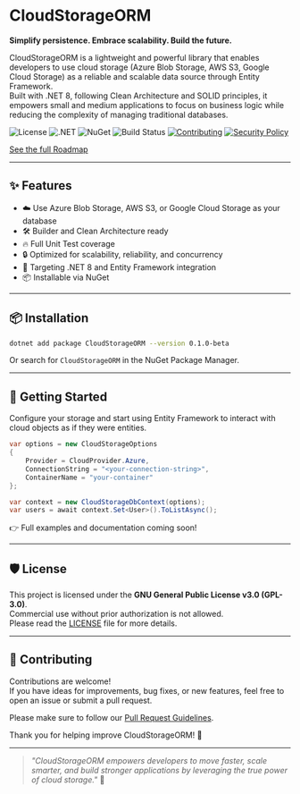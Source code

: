 # CloudStorageORM

**Simplify persistence. Embrace scalability. Build the future.**

CloudStorageORM is a lightweight and powerful library that enables developers to use cloud storage (Azure Blob Storage, AWS S3, Google Cloud Storage) as a reliable and scalable data source through Entity Framework.  
Built with .NET 8, following Clean Architecture and SOLID principles, it empowers small and medium applications to focus on business logic while reducing the complexity of managing traditional databases.

![License](https://img.shields.io/badge/license-GPLv3-blue)
![.NET](https://img.shields.io/badge/.NET-8.0-blue)
![NuGet](https://img.shields.io/nuget/v/CloudStorageORM?color=blue)
![Build Status](https://github.com/rzavalik/CloudStorageORM/actions/workflows/ci.yml/badge.svg)
[![Contributing](https://img.shields.io/badge/Contributing-Guidelines-blue.svg)](./CONTRIBUTING.md)
[![Security Policy](https://img.shields.io/badge/Security-Policy-blue.svg)](./SECURITY.md)

[See the full Roadmap](./ROADMAP.md)

---

## ✨ Features

- ☁️ Use Azure Blob Storage, AWS S3, or Google Cloud Storage as your database
- 🛠️ Builder and Clean Architecture ready
- 🔥 Full Unit Test coverage
- 🔒 Optimized for scalability, reliability, and concurrency
- 🎯 Targeting .NET 8 and Entity Framework integration
- 📦 Installable via NuGet

---

## 📦 Installation

```bash
dotnet add package CloudStorageORM --version 0.1.0-beta
```

Or search for `CloudStorageORM` in the NuGet Package Manager.

---

## 🚀 Getting Started

Configure your storage and start using Entity Framework to interact with cloud objects as if they were entities.

```csharp
var options = new CloudStorageOptions
{
    Provider = CloudProvider.Azure,
    ConnectionString = "<your-connection-string>",
    ContainerName = "your-container"
};

var context = new CloudStorageDbContext(options);
var users = await context.Set<User>().ToListAsync();
```

👉 Full examples and documentation coming soon!

---

## 🛡️ License

This project is licensed under the **GNU General Public License v3.0 (GPL-3.0)**.  
Commercial use without prior authorization is not allowed.  
Please read the [LICENSE](LICENSE) file for more details.

---

## 🤝 Contributing

Contributions are welcome!  
If you have ideas for improvements, bug fixes, or new features, feel free to open an issue or submit a pull request.

Please make sure to follow our [Pull Request Guidelines](./.github/PULL_REQUEST_TEMPLATE.md).

Thank you for helping improve CloudStorageORM! 🚀

---

> _"CloudStorageORM empowers developers to move faster, scale smarter, and build stronger applications by leveraging the true power of cloud storage."_ 🚀
